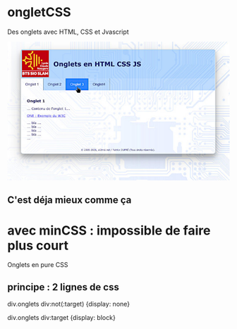 # ongletCSS
Des onglets avec HTML, CSS et Jvascript 

<img src="./img/ongletIHM.jpg" alt="Ecran de l'exemple"/>

## C'est déja mieux comme ça

# avec minCSS : impossible de faire plus court
Onglets en pure CSS
## principe : 2 lignes de css

div.onglets div:not(:target) {display: none}

div.onglets div:target {display: block}
